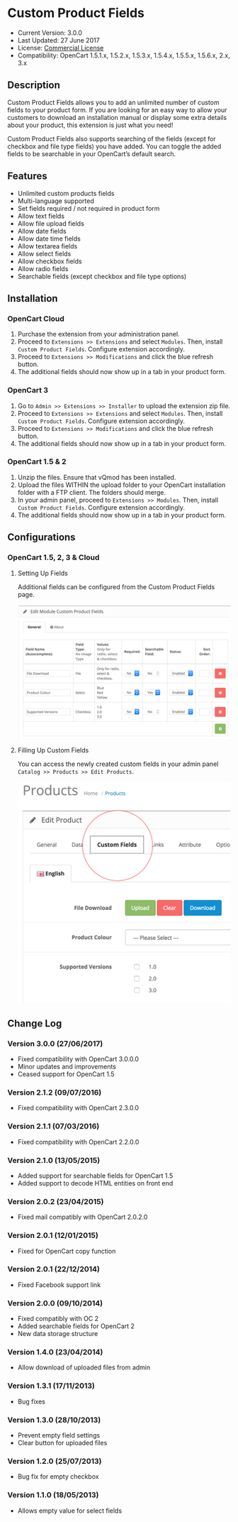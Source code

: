 # Custom Product Fields

* Current Version: 3.0.0
* Last Updated: 27 June 2017
* License: [Commercial License][1]
* Compatibility: OpenCart 1.5.1.x, 1.5.2.x, 1.5.3.x, 1.5.4.x, 1.5.5.x, 1.5.6.x, 2.x, 3.x


[1]: https://www.marketinsg.com/usage-license

## Description

Custom Product Fields allows you to add an unlimited number of custom fields to your product form. If you are looking for an easy way to allow your customers to download an installation manual or display some extra details about your product, this extension is just what you need!

Custom Product Fields also supports searching of the fields (except for checkbox and file type fields) you have added. You can toggle the added fields to be searchable in your OpenCart’s default search.

## Features

* Unlimited custom products fields
* Multi-language supported
* Set fields required / not required in product form
* Allow text fields
* Allow file upload fields
* Allow date fields
* Allow date time fields
* Allow textarea fields
* Allow select fields
* Allow checkbox fields
* Allow radio fields
* Searchable fields (except checkbox and file type options)

## Installation

### OpenCart Cloud

1. Purchase the extension from your administration panel.
2. Proceed to `Extensions >> Extensions` and select `Modules`. Then, install `Custom Product Fields`. Configure extension accordingly.
3. Proceed to `Extensions >> Modifications` and click the blue refresh button.
4. The additional fields should now show up in a tab in your product form.

### OpenCart 3

1. Go to `Admin >> Extensions >> Installer` to upload the extension zip file.
2. Proceed to `Extensions >> Extensions` and select `Modules`. Then, install `Custom Product Fields`. Configure extension accordingly.
3. Proceed to `Extensions >> Modifications` and click the blue refresh button.
4. The additional fields should now show up in a tab in your product form.

### OpenCart 1.5 & 2

1. Unzip the files. Ensure that vQmod has been installed.
2. Upload the files WITHIN the upload folder to your OpenCart installation folder with a FTP client. The folders should merge.
3. In your admin panel, proceed to `Extensions >> Modules`. Then, install `Custom Product Fields`. Configure extension accordingly.
4. The additional fields should now show up in a tab in your product form.

## Configurations

### OpenCart 1.5, 2, 3 & Cloud

1. Setting Up Fields

	Additional fields can be configured from the Custom Product Fields page.

	![Screenshot](images/custom_product_fields/image-1.png)

2. Filling Up Custom Fields

	You can access the newly created custom fields in your admin panel `Catalog >> Products >> Edit Products`.

	![Screenshot](images/custom_product_fields/image-2.png)

## Change Log

### Version 3.0.0 (27/06/2017)
* Fixed compatibility with OpenCart 3.0.0.0
* Minor updates and improvements
* Ceased support for OpenCart 1.5
### Version 2.1.2 (09/07/2016)
* Fixed compatibility with OpenCart 2.3.0.0
### Version 2.1.1 (07/03/2016)
* Fixed compatibility with OpenCart 2.2.0.0
### Version 2.1.0 (13/05/2015)
* Added support for searchable fields for OpenCart 1.5
* Added support to decode HTML entities on front end
### Version 2.0.2 (23/04/2015)
* Fixed mail compatibly with OpenCart 2.0.2.0
### Version 2.0.1 (12/01/2015)
* Fixed for OpenCart copy function
### Version 2.0.1 (22/12/2014)
* Fixed Facebook support link
### Version 2.0.0 (09/10/2014)
* Fixed compatibly with OC 2
* Added searchable fields for OpenCart 2
* New data storage structure
### Version 1.4.0 (23/04/2014)
* Allow download of uploaded files from admin
### Version 1.3.1 (17/11/2013)
* Bug fixes
### Version 1.3.0 (28/10/2013)
* Prevent empty field settings
* Clear button for uploaded files
### Version 1.2.0 (25/07/2013)
* Bug fix for empty checkbox
### Version 1.1.0 (18/05/2013)
* Allows empty value for select fields